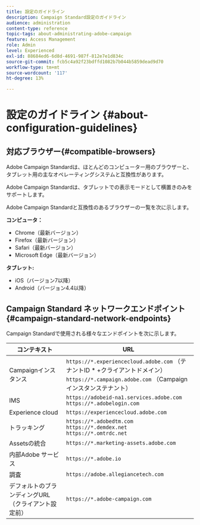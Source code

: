 ```yaml
---
title: 設定のガイドライン
description: Campaign Standard設定のガイドライン
audience: administration
content-type: reference
topic-tags: about-administrating-adobe-campaign
feature: Access Management
role: Admin
level: Experienced
exl-id: 88684ed6-6d8d-4691-987f-812e7e1d834c
source-git-commit: fcb5c4a92f23bdffd1082b7b044b5859dead9d70
workflow-type: tm+mt
source-wordcount: '117'
ht-degree: 13%

---
```


# 設定のガイドライン {#about-configuration-guidelines}

## 対応ブラウザー{#compatible-browsers}

Adobe Campaign Standardは、ほとんどのコンピューター用のブラウザーと、タブレット用の主なオペレーティングシステムと互換性があります。

Adobe Campaign Standardは、タブレットでの表示モードとして横置きのみをサポートします。

Adobe Campaign Standardと互換性のあるブラウザーの一覧を次に示します。

**コンピュータ：**

* Chrome（最新バージョン）
* Firefox（最新バージョン）
* Safari（最新バージョン）
* Microsoft Edge（最新バージョン）

**タブレット:**

* iOS（バージョン7以降）
* Android（バージョン4.4以降）

## Campaign Standard ネットワークエンドポイント {#campaign-standard-network-endpoints}

Campaign Standardで使用される様々なエンドポイントを次に示します。

| コンテキスト | URL |
|--- |--- |
| Campaignインスタンス | `https://*.experiencecloud.adobe.com` （テナントID * +クライアントドメイン）<br>`https://*.campaign.adobe.com` （Campaignインスタンステナント） |
| IMS | `https://adobeid-na1.services.adobe.com`<br>`https://*.adobelogin.com` |
| Experience cloud | `https://experiencecloud.adobe.com` |
| トラッキング | `https://*.adobedtm.com`<br>`https://*.demdex.net`<br>`https://*.omtrdc.net` |
| Assetsの統合 | `https://*.marketing-assets.adobe.com` |
| 内部Adobe サービス | `https://*.adobe.io` |
| 調査 | `https://adobe.allegiancetech.com` |
| デフォルトのブランディングURL（クライアント設定前） | `https://*.adobe-campaign.com` |
